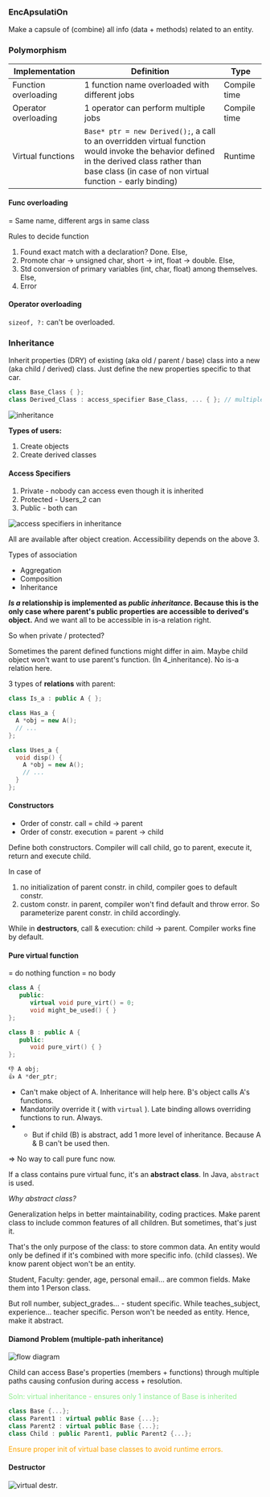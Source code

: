 ### EncApsulatiOn
Make a capsule of (combine) all info (data + methods) related to an entity.

### Polymorphism
| Implementation | Definition | Type
| --------- | -------- | --------- |
Function overloading | 1 function name overloaded with different jobs | Compile time
Operator overloading | 1 operator can perform multiple jobs | Compile time
Virtual functions | `Base* ptr = new Derived();`, a call to an overridden virtual function would invoke the behavior defined in the derived class rather than base class (in case of non virtual function - early binding) | Runtime


#### Func overloading
= Same name, different args in same class

Rules to decide function
 1. Found exact match with a declaration? Done. Else,
 2. Promote char -> unsigned char, short -> int, float -> double. Else,
 3. Std conversion of primary variables (int, char, float) among themselves. Else,
 4. Error

#### Operator overloading

`sizeof, ?:` can't be overloaded.


### Inheritance
Inherit properties (DRY) of existing (aka old / parent / base) class into a new (aka child / derived) class. Just define the new properties specific to that car.

```cpp
class Base_Class { };
class Derived_Class : access_specifier Base_Class, ... { }; // multiple inheritance
```
![inheritance](../Pictures/inheritance.png)

**Types of users:**

1. Create objects
2. Create derived classes

#### Access Specifiers
1. Private - nobody can access even though it is inherited
2. Protected - Users_2 can
3. Public - both can

![access specifiers in inheritance](../Pictures/access_specifiers.png)

All are available after object creation. Accessibility depends on the above 3.

Types of association
- Aggregation
- Composition
- Inheritance

**_Is a_ relationship is implemented as _public inheritance_. Because this is the only case where parent's public properties are accessible to derived's object.** And we want all to be accessible in is-a relation right.

So when private / protected?

Sometimes the parent defined functions might differ in aim. Maybe child object won't want to use parent's function. (In 4_inheritance). No is-a relation here.

3 types of **relations** with parent:
```cpp
class Is_a : public A { };

class Has_a {
  A *obj = new A();
  // ...
};

class Uses_a {
  void disp() {
    A *obj = new A();
    // ...
  }
};
```

#### Constructors
- Order of constr. call = child -> parent
- Order of constr. execution = parent -> child

Define both constructors. Compiler will call child, go to parent, execute it, return and execute child.

In case of 
1. no initialization of parent constr. in child, compiler goes  to default constr.
2. custom constr. in parent, compiler won't find default and throw error. So parameterize parent constr. in child accordingly.

While in **destructors**, call & execution: child -> parent.
Compiler works fine by default.


#### Pure virtual function
= do nothing function = no body

```cpp
class A {
   public:
      virtual void pure_virt() = 0;
      void might_be_used() { }
};

class B : public A {
   public:
      void pure_virt() { }
};

👎 A obj; 
👍 A *der_ptr;
```

- Can't make object of A. Inheritance will help here. B's object calls A's functions.
- Mandatorily override it ( with `virtual` ). Late binding allows overriding functions to run. Always.
- - But if child (B) is abstract, add 1 more level of inheritance. Because A & B can't be used then.

=> No way to call pure func now.

If a class contains pure virtual func, it's an **abstract class**. In Java, `abstract` is used.

*Why abstract class?*

Generalization helps in better maintainability, coding practices. Make parent class to include common features of all children. But sometimes, that's just it.

That's the only purpose of the class: to store common data. An entity would only be defined if it's combined with more specific info. (child classes). We know parent object won't be an entity.

Student, Faculty: gender, age, personal email... are common fields. Make them into 1 Person class.

But roll number, subject_grades... - student specific.
While teaches_subject, experience... teacher specific.
Person won't be needed as entity. Hence, make it abstract.



#### Diamond Problem (multiple-path inheritance)

![flow diagram](../Pictures/diamond_problem.png)

Child can access Base's properties (members + functions) through multiple paths causing confusion during access + resolution.

<span style="color: lightgreen;">Soln: virtual inheritance - ensures only 1 instance of Base is inherited</span>

```cpp
class Base {...};
class Parent1 : virtual public Base {...};
class Parent2 : virtual public Base {...};
class Child : public Parent1, public Parent2 {...};
```

<span style="color: orange;">Ensure proper init of virtual base classes to avoid runtime errors.</span>

#### Destructor
![virtual destr.](../Pictures/virtual_destructor.png)

